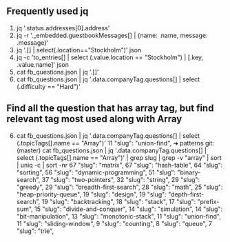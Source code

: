 ## Frequently used jq

1. jq '.status.addresses[0].address'
2. jq -r '._embedded.guestbookMessages[] | {name: .name, message: .message}'
3. jq '.[] | select(.location=="Stockholm")' json
4. jq -c 'to_entries[] | select (.value.location == "Stockholm") | [.key, .value.name]' json
5. cat fb_questions.json  | jq '.[]'
6. cat fb_questions.json | jq '.data.companyTag.questions[] | select (.difficulty == "Hard")'

## Find all the question that has array tag, but find relevant tag most used along with Array 

6. cat fb_questions.json | jq '.data.companyTag.questions[] | select (.topicTags[].name == "Array")'
   11       "slug": "union-find",
   ➜  patterns git:(master) cat fb_questions.json | jq '.data.companyTag.questions[] | select (.topicTags[].name == "Array")' | grep slug | grep -v "array"  | sort | uniq -c | sort -nr
   67       "slug": "matrix",
   67       "slug": "hash-table",
   64       "slug": "sorting",
   56       "slug": "dynamic-programming",
   51       "slug": "binary-search",
   37       "slug": "two-pointers",
   32       "slug": "string",
   29       "slug": "greedy",
   29       "slug": "breadth-first-search",
   28       "slug": "math",
   25       "slug": "heap-priority-queue",
   19       "slug": "design",
   19       "slug": "depth-first-search",
   19       "slug": "backtracking",
   18       "slug": "stack",
   17       "slug": "prefix-sum",
   15       "slug": "divide-and-conquer",
   14       "slug": "simulation",
   14       "slug": "bit-manipulation",
   13       "slug": "monotonic-stack",
   11       "slug": "union-find",
   11       "slug": "sliding-window",
   9       "slug": "counting",
   8       "slug": "queue",
   7       "slug": "trie",

